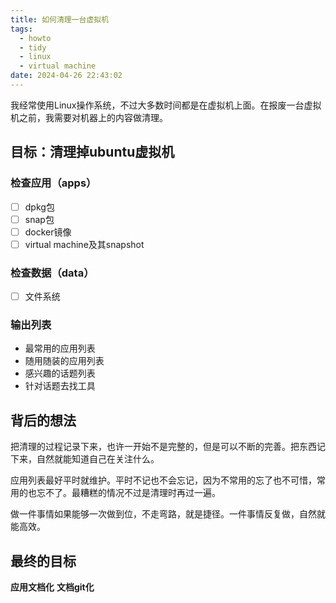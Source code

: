 ```yaml
---
title: 如何清理一台虚拟机
tags:
  - howto
  - tidy
  - linux
  - virtual machine
date: 2024-04-26 22:43:02
---
```


我经常使用Linux操作系统，不过大多数时间都是在虚拟机上面。在报废一台虚拟机之前，我需要对机器上的内容做清理。

## 目标：清理掉ubuntu虚拟机

### 检查应用（apps）

- [ ] dpkg包
- [ ] snap包
- [ ] docker镜像
- [ ] virtual machine及其snapshot

### 检查数据（data）

- [ ] 文件系统

### 输出列表

* 最常用的应用列表
* 随用随装的应用列表
* 感兴趣的话题列表
* 针对话题去找工具

## 背后的想法

把清理的过程记录下来，也许一开始不是完整的，但是可以不断的完善。把东西记下来，自然就能知道自己在关注什么。

应用列表最好平时就维护。平时不记也不会忘记，因为不常用的忘了也不可惜，常用的也忘不了。最糟糕的情况不过是清理时再过一遍。

做一件事情如果能够一次做到位，不走弯路，就是捷径。一件事情反复做，自然就能高效。

## 最终的目标

__应用文档化__
__文档git化__

